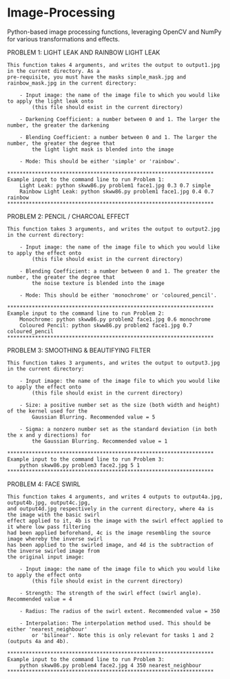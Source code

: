 # Image-Processing
Python-based image processing functions, leveraging OpenCV and NumPy for various transformations and effects.

PROBLEM 1: LIGHT LEAK AND RAINBOW LIGHT LEAK

    This function takes 4 arguments, and writes the output to output1.jpg in the current directory. As a 
    pre-requisite, you must have the masks simple_mask.jpg and rainbow_mask.jpg in the current directory:

        - Input image: the name of the image file to which you would like to apply the light leak onto
            (this file should exist in the current directory)

        - Darkening Coefficient: a number between 0 and 1. The larger the number, the greater the darkening

        - Blending Coefficient: a number between 0 and 1. The larger the number, the greater the degree that
            the light light mask is blended into the image
        
        - Mode: This should be either 'simple' or 'rainbow'.

    *******************************************************************
    Example input to the command line to run Problem 1:
        Light Leak: python skww86.py problem1 face1.jpg 0.3 0.7 simple
        Rainbow Light Leak: python skww86.py problem1 face1.jpg 0.4 0.7 rainbow
    *******************************************************************

PROBLEM 2: PENCIL / CHARCOAL EFFECT

    This function takes 3 arguments, and writes the output to output2.jpg in the current directory:

        - Input image: the name of the image file to which you would like to apply the effect onto
            (this file should exist in the current directory)

        - Blending Coefficient: a number between 0 and 1. The greater the number, the greater the degree that
            the noise texture is blended into the image

        - Mode: This should be either 'monochrome' or 'coloured_pencil'.

    *******************************************************************
    Example input to the command line to run Problem 2:
        Monochrome: python skww86.py problem2 face1.jpg 0.6 monochrome
        Coloured Pencil: python skww86.py problem2 face1.jpg 0.7 coloured_pencil
    *******************************************************************

PROBLEM 3: SMOOTHING & BEAUTIFYING FILTER

    This function takes 3 arguments, and writes the output to output3.jpg in the current directory:

        - Input image: the name of the image file to which you would like to apply the effect onto
            (this file should exist in the current directory)

        - Size: a positive number set as the size (both width and height) of the kernel used for the
            Gaussian Blurring. Recommended value = 5

        - Sigma: a nonzero number set as the standard deviation (in both the x and y directions) for
            the Gaussian Blurring. Recommended value = 1

    *******************************************************************
    Example input to the command line to run Problem 3:
        python skww86.py problem3 face2.jpg 5 1
    *******************************************************************
    
PROBLEM 4: FACE SWIRL

    This function takes 4 arguments, and writes 4 outputs to output4a.jpg, output4b.jpg, output4c.jpg,
    and output4d.jpg respectively in the current directory, where 4a is the image with the basic swirl
    effect applied to it, 4b is the image with the swirl effect applied to it where low pass filtering
    had been applied beforehand, 4c is the image resembling the source image whereby the inverse swirl
    has been applied to the swirled image, and 4d is the subtraction of the inverse swirled image from
    the original input image:

        - Input image: the name of the image file to which you would like to apply the effect onto
            (this file should exist in the current directory)

        - Strength: The strength of the swirl effect (swirl angle). Recommended value = 4

        - Radius: The radius of the swirl extent. Recommended value = 350

        - Interpolation: The interpolation method used. This should be either 'nearest_neighbour'
            or 'bilinear'. Note this is only relevant for tasks 1 and 2 (outputs 4a and 4b).

    *******************************************************************
    Example input to the command line to run Problem 3:
        python skww86.py problem4 face2.jpg 4 350 nearest_neighbour
    *******************************************************************

